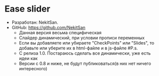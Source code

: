 # Ease slider
- Разработан: NekitSan. 
- GitHub: https://github.com/NekitSan
    * Данная версия весьма специфическая
    * Слайдер динамический, при условии прописи переменных
    * Если вы добавляете или убираете "CheckPoints" или "Slides", то
    добавьте или уберите их в html-файле и в js-файле
#P.s.
    * С релиза 1.0. Постараюсь сделать все динамически, уже есть идеи как
    * Версии с 0.8 и ниже, не будут публиковаться(в них нет ничего интересного)

